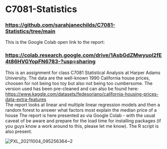 # C7081-Statistics
### https://github.com/sarahjanechilds/C7081-Statistics/tree/main


This is the Google Colab open link to the report:
### https://colab.research.google.com/drive/1AsbGdZMwyuoI2fE4t86HVGYopFN6783-?usp=sharing  



This is an assignment for class C7081 Statistical Analysis at Harper Adams University. 
The data are the well-known 1990 California house prices, choosen for not being too toy but also not being too cumbersome. The version used has been pre-cleaned and can also be found here: https://www.kaggle.com/datasets/fedesoriano/california-housing-prices-data-extra-features  
The report looks at linear and multiple linear regression models and then a random forest to answer what factors most explain the median price of a house 
The report is here presented as via Google Colab - with the usual caveat of be aware and prepare for the load time for installing packages (if you guys know a work around to this, please let me know). The R script is also present.

![PXL_20211004_095256364~2](https://github.com/user-attachments/assets/b1a0fac4-f133-4872-8884-4b4664aa82e7)
